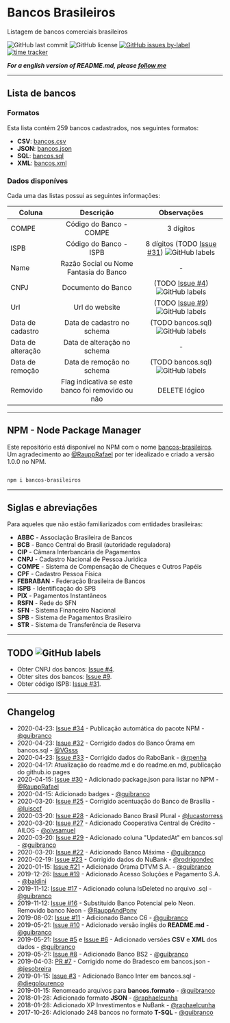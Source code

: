 # Bancos Brasileiros 
Listagem de bancos comerciais brasileiros 

![GitHub last commit](https://img.shields.io/github/last-commit/guibranco/BancosBrasileiros)
![GitHub license](https://img.shields.io/github/license/guibranco/BancosBrasileiros)
[![GitHub issues by-label](https://img.shields.io/github/issues/guibranco/BancosBrasileiros/help%20wanted.svg)](https://github.com/guibranco/BancosBrasileiros/issues?q=is%3Aissue+is%3Aopen+label%3A%22help+wanted%22)
[![time tracker](https://wakatime.com/badge/github/guibranco/BancosBrasileiros.svg)](https://wakatime.com/badge/github/guibranco/BancosBrasileiros)

***For a english version of README.md, please [follow me](/README.en.md)***

--- 

## Lista de bancos

### Formatos

Esta lista contém 259 bancos cadastrados, nos seguintes formatos:

- **CSV**: [bancos.csv](https://github.com/guibranco/BancosBrasileiros/blob/master/bancos.csv)
- **JSON**: [bancos.json](https://github.com/guibranco/BancosBrasileiros/blob/master/bancos.json)
- **SQL**: [bancos.sql](https://github.com/guibranco/BancosBrasileiros/blob/master/bancos.sql)
- **XML**: [bancos.xml](https://github.com/guibranco/BancosBrasileiros/blob/master/bancos.xml)

### Dados disponíves

Cada uma das listas possui as seguintes informações:

| Coluna | Descrição | Observações |
|-------------------|:---------------------------------------:|:--------------------------------------------------------------------------:|
| COMPE | Código do Banco - COMPE | 3 dígitos |
| ISPB | Código do Banco - ISPB | 8 dígitos (TODO [Issue #31](https://github.com/guibranco/BancosBrasileiros/issues/31)) ![GitHub labels](https://img.shields.io/github/labels/guibranco/BancosBrasileiros/help%20wanted) |
| Name | Razão Social ou Nome Fantasia do Banco | - |
| CNPJ | Documento do Banco | (TODO [Issue #4](https://github.com/guibranco/BancosBrasileiros/issues/4)) ![GitHub labels](https://img.shields.io/github/labels/guibranco/BancosBrasileiros/help%20wanted) |
| Url  | Url do website | (TODO [Issue #9](https://github.com/guibranco/BancosBrasileiros/issues/9)) ![GitHub labels](https://img.shields.io/github/labels/guibranco/BancosBrasileiros/help%20wanted) |
| Data de cadastro | Data de cadastro no schema | (TODO bancos.sql) ![GitHub labels](https://img.shields.io/github/labels/guibranco/BancosBrasileiros/help%20wanted) |
| Data de alteração | Data de alteração no schema | - |
| Data de remoção | Data de remoção no schema | (TODO bancos.sql) ![GitHub labels](https://img.shields.io/github/labels/guibranco/BancosBrasileiros/help%20wanted) |
| Removido | Flag indicativa se este banco foi removido ou não | DELETE lógico |

---

## NPM - Node Package Manager

Este repositório está disponível no NPM com o nome [bancos-brasileiros](https://www.npmjs.com/package/bancos-brasileiros).
Um agradecimento ao [@RauppRafael](https://github.com/RauppRafael) por ter idealizado e criado a versão 1.0.0 no NPM.

```bash

npm i bancos-brasileiros

```

---

## Siglas e abreviações

Para aqueles que não estão familiarizados com entidades brasileiras:

- **ABBC** - Associação Brasileira de Bancos
- **BCB** - Banco Central do Brasil (autoridade reguladora)
- **CIP** - Câmara Interbancária de Pagamentos
- **CNPJ** - Cadastro Nacional de Pessoa Juridica
- **COMPE** - Sistema de Compensação de Cheques e Outros Papéis
- **CPF** - Cadastro Pessoa Física
- **FEBRABAN** - Federação Brasileira de Bancos
- **ISPB** - Identificação do SPB
- **PIX** - Pagamentos Instantâneos
- **RSFN** - Rede do SFN
- **SFN** - Sistema Financeiro Nacional
- **SPB** - Sistema de Pagamentos Brasileiro
- **STR** - Sistema de Transferência de Reserva

---

## TODO ![GitHub labels](https://img.shields.io/github/labels/guibranco/BancosBrasileiros/help%20wanted)

- Obter CNPJ dos bancos: [Issue #4](https://github.com/guibranco/BancosBrasileiros/issues/4).
- Obter sites dos bancos: [Issue #9](https://github.com/guibranco/BancosBrasileiros/issues/9).
- Obter código ISPB: [Issue #31](https://github.com/guibranco/BancosBrasileiros/issues/31).

---

## Changelog

- 2020-04-23: [Issue #34](https://github.com/guibranco/BancosBrasileiros/issues/34) - Publicação automática do pacote NPM - [@guibranco](https://github.com/guibranco)
- 2020-04-23: [Issue #32](https://github.com/guibranco/BancosBrasileiros/issues/32) - Corrigido dados do Banco Órama em bancos.sql - [@VGsss](https://github.com/VGsss)
- 2020-04-23: [Issue #33](https://github.com/guibranco/BancosBrasileiros/issues/33) - Corrigido dados do RaboBank - [@rpenha](https://github.com/rpenha)
- 2020-04-17: Atualização do readme.md e do readme.en.md, publicação do github.io pages
- 2020-04-15: [Issue #30](https://github.com/guibranco/BancosBrasileiros/issues/30) - Adicionado package.json para listar no NPM - [@RauppRafael](https://github.com/RauppRafael)
- 2020-04-15: Adicionado badges - [@guibranco](https://github.com/guibranco)
- 2020-03-20: [Issue #25](https://github.com/guibranco/BancosBrasileiros/issues/25) - Corrigido acentuação do Banco de Brasília - [@luisccf](https://github.com/luisccf)
- 2020-03-20: [Issue #28](https://github.com/guibranco/BancosBrasileiros/issues/28) - Adicionado Banco Brasil Plural - [@lucastorress](https://github.com/lucastorress)
- 2020-03-20: [Issue #27](https://github.com/guibranco/BancosBrasileiros/issues/27) - Adicionado Cooperativa Central de Crédito - AILOS - [@olvsamuel](https://github.com/olvsamuel)
- 2020-03-20: [Issue #29](https://github.com/guibranco/BancosBrasileiros/issues/29) - Adicionado coluna "UpdatedAt" em bancos.sql - [@guibranco](https://github.com/guibranco)
- 2020-03-20: [Issue #22](https://github.com/guibranco/BancosBrasileiros/issues/22) - Adicionado Banco Máxima - [@guibranco](https://github.com/guibranco)
- 2020-02-19: [Issue #23](https://github.com/guibranco/BancosBrasileiros/issues/23) - Corrigido dados do NuBank - [@rodrigondec](https://github.com/rodrigondec)
- 2020-01-15: [Issue #21](https://github.com/guibranco/BancosBrasileiros/issues/21) - Adicionado Órama DTVM S.A. - [@guibranco](https://github.com/guibranco)
- 2019-12-26: [Issue #19](https://github.com/guibranco/BancosBrasileiros/issues/19) - Adicionado Acesso Soluções e Pagamento S.A. - [@baldini](https://github.com/Baldini)
- 2019-11-12: [Issue #17](https://github.com/guibranco/BancosBrasileiros/issues/17) - Adicionado coluna IsDeleted no arquivo .sql - [@guibranco](https://github.com/guibranco)
- 2019-11-12: [Issue #16](https://github.com/guibranco/BancosBrasileiros/issues/16) - Substituido Banco Potencial pelo Neon. Removido banco Neon - [@RauppAndPony](https://github.com/RauppAndPony)
- 2019-08-02: [Issue #11](https://github.com/guibranco/BancosBrasileiros/issues/11) - Adicionado Banco C6 - [@guibranco](https://github.com/guibranco)
- 2019-05-21: [Issue #10](https://github.com/guibranco/BancosBrasileiros/issues/10) - Adicionado versão inglês do **README.md** - [@guibranco](https://github.com/guibranco)
- 2019-05-21: [Issue #5](https://github.com/guibranco/BancosBrasileiros/issues/5) e [Issue #6](https://github.com/guibranco/BancosBrasileiros/issues/6) - Adicionado versões **CSV** e **XML** dos dados - [@guibranco](https://github.com/guibranco)
- 2019-05-21: [Issue #8](https://github.com/guibranco/BancosBrasileiros/issues/8) - Adicionado Banco BS2 - [@guibranco](https://github.com/guibranco)
- 2019-04-03: [PR #7](https://github.com/guibranco/BancosBrasileiros/pull/7) - Corrigido nome do Bradesco em bancos.json - [@jesobreira](https://github.com/jesobreira)
- 2019-01-15: [Issue #3](https://github.com/guibranco/BancosBrasileiros/issues/3) - Adicionado Banco Inter em bancos.sql - [@diegolourenco](https://github.com/DiegoLourenco)
- 2019-01-15: Renomeado arquivos para **bancos.formato** - [@guibranco](https://github.com/guibranco)
- 2018-01-28: Adicionado formato **JSON** - [@raphaelcunha](https://github.com/raphaelcunha)
- 2018-01-28: Adicionado XP Investimentos e NuBank - [@raphaelcunha](https://github.com/raphaelcunha)
- 2017-10-26: Adicionado 248 bancos no formato **T-SQL** - [@guibranco](https://github.com/guibranco)
